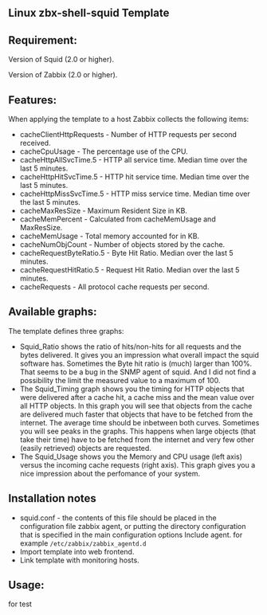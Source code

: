 Linux zbx-shell-squid Template
---------------------

Requirement:
------------
Version of Squid (2.0 or higher).

Version of Zabbix (2.0 or higher).

Features:
----------

When applying the template to a host Zabbix collects the following items:

- cacheClientHttpRequests -
Number of HTTP requests per second received.
- cacheCpuUsage -
The percentage use of the CPU.
- cacheHttpAllSvcTime.5 -
HTTP all service time. Median time over the last 5 minutes.
- cacheHttpHitSvcTime.5 -
HTTP hit service time. Median time over the last 5 minutes.
- cacheHttpMissSvcTime.5 -
HTTP miss service time. Median time over the last 5 minutes.
- cacheMaxResSize -
Maximum Resident Size in KB.
- cacheMemPercent -
Calculated from cacheMemUsage and MaxResSize.
- cacheMemUsage -
 Total memory accounted for in KB.
- cacheNumObjCount -
Number of objects stored by the cache.
- cacheRequestByteRatio.5 -
Byte Hit Ratio. Median over the last 5 minutes.
- cacheRequestHitRatio.5 -
Request Hit Ratio. Median over the last 5 minutes.
- cacheRequests -
All protocol cache requests per second.


Available graphs:
-----------------
The template defines three graphs:

- Squid_Ratio shows the ratio of hits/non-hits for all requests and the bytes delivered. It gives you an impression what overall impact the squid software has. Sometimes the Byte hit ratio is (much) larger than 100%. That seems to be a bug in the SNMP agent of squid. And I did not find a possibility the limit the measured value to a maximum of 100. 
- The Squid_Timing graph shows you the timing for HTTP objects that were delivered after a cache hit, a cache miss and the mean value over all HTTP objects. In this graph you will see that objects from the cache are delivered much faster that objects that have to be fetched from the internet. The average time should be inbetween both curves. Sometimes you will see peaks in the graphs. This happens when large objects (that take their time) have to be fetched from the internet and very few other (easily retrieved) objects are requested. 
- The Squid_Usage shows you the Memory and CPU usage (left axis) versus the incoming cache requests (right axis). This graph gives you a nice impression about the perfomance of your system. 

Installation notes
------------------
- squid.conf - the contents of this file should be placed in the configuration file zabbix agent, or putting the directory configuration that is specified in the main configuration options Include agent.
for example `/etc/zabbix/zabbix_agentd.d`
- Import template into web frontend.
- Link template with monitoring hosts.

Usage:
------
for test